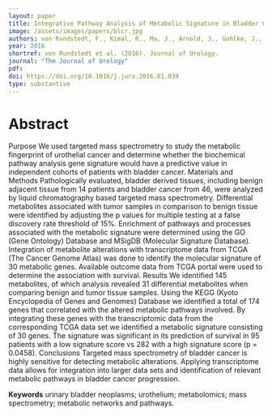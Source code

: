 ```yaml
---
layout: paper
title: Integrative Pathway Analysis of Metabolic Signature in Bladder Cancer A Linkage to The Cancer Genome Atlas Project and Prediction of Survival
image: /assets/images/papers/blcr.jpg
authors: von Rundstedt, F., Kimal, R., Ma, J., Arnold, J., Gohlke, J., Putluri, V., Krishnapuram, R., Piyarathna, D., Lotan, Y., Godde, D., Roth, S., Storkel, S., Levitt, J., Michailidis, G., Lerner, S., Coarfa, C., Sreekumar, A., Putluri, N.
year: 2016
shortref: von Rundstedt et al. (2016). Journal of Urology.
journal: "The Journal of Urology"
pdf: 
doi: https://doi.org/10.1016/j.juro.2016.01.039
type: substantive
---
```


# Abstract

Purpose
We used targeted mass spectrometry to study the metabolic fingerprint of urothelial cancer and determine whether the biochemical pathway analysis gene signature would have a predictive value in independent cohorts of patients with bladder cancer.
Materials and Methods
Pathologically evaluated, bladder derived tissues, including benign adjacent tissue from 14 patients and bladder cancer from 46, were analyzed by liquid chromatography based targeted mass spectrometry. Differential metabolites associated with tumor samples in comparison to benign tissue were identified by adjusting the p values for multiple testing at a false discovery rate threshold of 15%. Enrichment of pathways and processes associated with the metabolic signature were determined using the GO (Gene Ontology) Database and MSigDB (Molecular Signature Database). Integration of metabolite alterations with transcriptome data from TCGA (The Cancer Genome Atlas) was done to identify the molecular signature of 30 metabolic genes. Available outcome data from TCGA portal were used to determine the association with survival.
Results
We identified 145 metabolites, of which analysis revealed 31 differential metabolites when comparing benign and tumor tissue samples. Using the KEGG (Kyoto Encyclopedia of Genes and Genomes) Database we identified a total of 174 genes that correlated with the altered metabolic pathways involved. By integrating these genes with the transcriptomic data from the corresponding TCGA data set we identified a metabolic signature consisting of 30 genes. The signature was significant in its prediction of survival in 95 patients with a low signature score vs 282 with a high signature score (p = 0.0458).
Conclusions
Targeted mass spectrometry of bladder cancer is highly sensitive for detecting metabolic alterations. Applying transcriptome data allows for integration into larger data sets and identification of relevant metabolic pathways in bladder cancer progression.

**Keywords** urinary bladder neoplasms; urothelium; metabolomics; mass spectrometry; metabolic networks and pathways.
